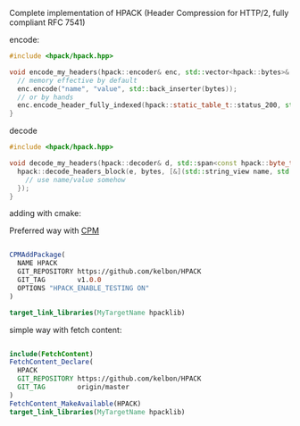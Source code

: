 
Complete implementation of HPACK (Header Compression for HTTP/2, fully compliant RFC 7541)

encode:

```cpp
#include <hpack/hpack.hpp>

void encode_my_headers(hpack::encoder& enc, std::vector<hpack::bytes>& bytes;) {
  // memory effective by default
  enc.encode("name", "value", std::back_inserter(bytes));
  // or by hands
  enc.encode_header_fully_indexed(hpack::static_table_t::status_200, std::back_inserter(bytes));
}

```

decode

```cpp
#include <hpack/hpack.hpp>

void decode_my_headers(hpack::decoder& d, std::span<const hpack::byte_t> bytes) {
  hpack::decode_headers_block(e, bytes, [&](std::string_view name, std::string_view value) {
    // use name/value somehow
  });
}

```

adding with cmake:

Preferred way with [CPM](https://github.com/cpm-cmake/CPM.cmake)

```cmake

CPMAddPackage(
  NAME HPACK
  GIT_REPOSITORY https://github.com/kelbon/HPACK
  GIT_TAG        v1.0.0
  OPTIONS "HPACK_ENABLE_TESTING ON"
)

target_link_libraries(MyTargetName hpacklib)

```

simple way with fetch content:

```cmake

include(FetchContent)
FetchContent_Declare(
  HPACK
  GIT_REPOSITORY https://github.com/kelbon/HPACK
  GIT_TAG        origin/master
)
FetchContent_MakeAvailable(HPACK)
target_link_libraries(MyTargetName hpacklib)

```
